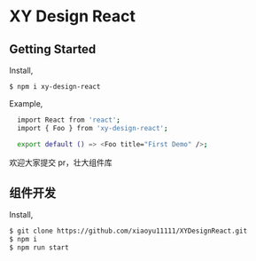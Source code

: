 # XY Design React

## Getting Started

Install,

```bash
$ npm i xy-design-react
```

Example,

```bash
  import React from 'react';
  import { Foo } from 'xy-design-react';

  export default () => <Foo title="First Demo" />;
```

欢迎大家提交 pr，壮大组件库

## 组件开发

Install,

```bash
$ git clone https://github.com/xiaoyu11111/XYDesignReact.git
$ npm i
$ npm run start
```
